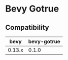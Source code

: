 # Bevy Gotrue

## Compatibility

| bevy         | bevy-gotrue |
| ------------ | ------------- |
| 0.13.x       | 0.1.0         |

